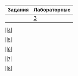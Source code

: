 | Задания | Лабораторные |
|---------|--------------|
||[3](https://github.com/jiangui-x-x/ne-xoxo/blob/main/maple/3.mw)|

||[4](https://github.com/jiangui-x-x/ne-xoxo/blob/main/maple/4.mw)|

||[5](https://github.com/jiangui-x-x/ne-xoxo/blob/main/maple/5.mw)|

||[6](https://github.com/jiangui-x-x/ne-xoxo/blob/main/maple/6.mw)|

||[7](https://github.com/jiangui-x-x/ne-xoxo/blob/main/maple/7.mw)|

||[8](https://github.com/jiangui-x-x/ne-xoxo/blob/main/maple/8.mw)|
